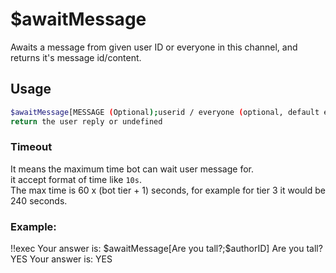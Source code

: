 # $awaitMessage

Awaits a message from given user ID or everyone in this channel, and returns it's message id/content.

## Usage

```bash
$awaitMessage[MESSAGE (Optional);userid / everyone (optional, default everyone);timeout; return message id instead of content (yes/no)]
return the user reply or undefined
```
### Timeout
It means the maximum time bot can wait user message for.\
it accept format of time like `10s`.\
The max time is 60 x (bot tier + 1) seconds, for example for tier 3 it would be 240 seconds.

### Example:
<discord-messages>
          <discord-message :bot="false" role-color="#ffcc9a" author="Member">
        !!exec Your answer is: $awaitMessage[Are you tall?;$authorID]
          </discord-message>
          <discord-message :bot="true" role-color="#0099ff" author="Custom Command" avatar="https://media.discordapp.net/avatars/725721249652670555/781224f90c3b841ba5b40678e032f74a.webp">
        Are you tall?
        </discord-message>
          <discord-message :bot="false" role-color="#ffcc9a" author="Member">
        YES
          </discord-message>
          <discord-message :bot="true" role-color="#0099ff" author="Custom Command" avatar="https://media.discordapp.net/avatars/725721249652670555/781224f90c3b841ba5b40678e032f74a.webp">
        Your answer is: YES
        </discord-message>
</discord-messages>
